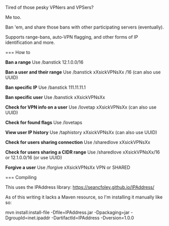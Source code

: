 Tired of those pesky VPNers and VPSers?

Me too.

Ban 'em, and share those bans with other participating servers (eventually).

Supports range-bans, auto-VPN flagging, and other forms of IP identification and more.

=== How to

**Ban a range** Use /banstick 12.1.0.0/16

**Ban a user and their range** Use /banstick xXsickVPNsXx /16 (can also use UUID)

**Ban specific IP** Use /banstick 111.11.11.1

**Ban specific user** Use /banstick xXsickVPNsXx

**Check for VPN info on a user** Use /lovetap xXsickVPNsXx (can also use UUID)

**Check for found flags** Use /lovetaps

**View user IP history** Use /taphistory xXsickVPNsXx (can also use UUID)

**Check for users sharing connection** Use /sharedlove xXsickVPNsXx

**Check for users sharing a CIDR range** Use /sharedlove xXsickVPNsXx/16 or 12.1.0.0/16 (or use UUID)

**Forgive a user** Use /forgive xXsickVPNsXx VPN or SHARED

=== Compiling

This uses the IPAddress library: https://seancfoley.github.io/IPAddress/

As of this writing it lacks a Maven resource, so I'm installing it manually like so:

mvn install:install-file -Dfile=IPAddress.jar -Dpackaging=jar -DgroupId=inet.ipaddr -DartifactId=IPAddress -Dversion=1.0.0